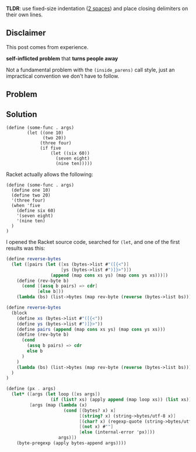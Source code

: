 **TLDR**: use fixed-size indentation ([2 spaces](/posts/spaces-tabs)) and place closing delimiters on their own lines.

## Disclaimer



This post comes from experience.


**self-inflicted problem** that **turns people away**

Not a fundamental problem with the `(inside_parens)` call style, just an impractical convention we don't have to follow.


## Problem

## Solution

```
(define (some-func . args)
        (let ((one 10)
              (two 20))
             (three four)
             (if five
                 (let ((six 60))
                   (seven eight)
                   (nine ten)))))
```

Racket actually allows the following:

```
(define (some-func . args)
  (define one 10)
  (define two 20)
  '(three four)
  (when 'five
    (define six 60)
    '(seven eight)
    '(nine ten)
  )
)
```


I opened the Racket source code, searched for `(let`, and one of the first results was this:

```scm
(define reverse-bytes
  (let ([pairs (let ([xs (bytes->list #"([{<")]
                     [ys (bytes->list #")]}>")])
                 (append (map cons xs ys) (map cons ys xs)))])
    (define (rev-byte b)
      (cond [(assq b pairs) => cdr]
            [else b]))
    (lambda (bs) (list->bytes (map rev-byte (reverse (bytes->list bs)))))))
```

```scm
(define reverse-bytes
  (block
    (define xs (bytes->list #"([{<"))
    (define ys (bytes->list #")]}>"))
    (define pairs (append (map cons xs ys) (map cons ys xs)))
    (define (rev-byte b)
      (cond
        (assq b pairs) => cdr
        else b
      )
    )
    (lambda (bs) (list->bytes (map rev-byte (reverse (bytes->list bs)))))
  )
)
```

```scm
(define (px . args)
  (let* ([args (let loop ([xs args])
                 (if (list? xs) (apply append (map loop xs)) (list xs)))]
         [args (map (lambda (x)
                      (cond [(bytes? x) x]
                            [(string? x) (string->bytes/utf-8 x)]
                            [(char? x) (regexp-quote (string->bytes/utf-8 (string x)))]
                            [(not x) #""]
                            [else (internal-error 'px)]))
                    args)])
    (byte-pregexp (apply bytes-append args))))
```
